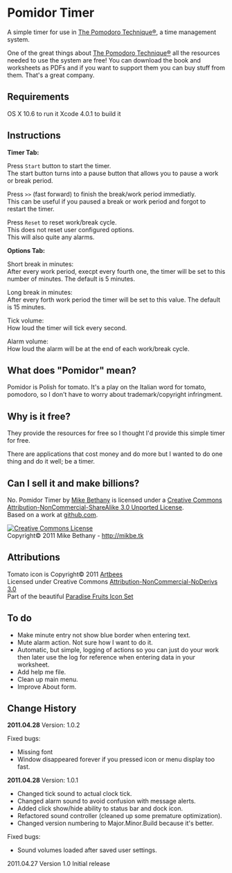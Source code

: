 # Pomidor Timer #

A simple timer for use in <a href="http://pomodorotechnique.com">The Pomodoro Technique®</a>, a time management system. 

One of the great things about <a href="http://pomodorotechnique.com">The Pomodoro Technique®</a> all the resources needed to use the system are free!  You can download the book and worksheets as PDFs and if you want to support them you can buy stuff from them. That's a great company. 

## Requirements ##

OS X 10.6 to run it
Xcode 4.0.1 to build it

## Instructions ##

**Timer Tab:**  

Press `Start` button to start the timer.  
The start button turns into a pause button that allows you to pause a work or break period.

Press `>>` (fast forward) to finish the break/work period immediatly.  
This can be useful if you paused a break or work period and forgot to restart the timer.

Press `Reset` to reset work/break cycle.  
This does not reset user configured options.  
This will also quite any alarms.  

**Options Tab:**  

Short break in minutes:   
After every work period, execpt every fourth one, the timer will be set to this number of minutes. The default is 5 minutes.

Long break in minutes:  
After every forth work period the timer will be set to this value. The default is 15 minutes.

Tick volume:  
How loud the timer will tick every second.

Alarm volume:  
How loud the alarm will be at the end of each work/break cycle.


## What does "Pomidor" mean? ##

Pomidor is Polish for tomato. It's a play on the Italian word for tomato, pomodoro, so I don't have to worry about trademark/copyright infringment.  

## Why is it free? ##

They provide the resources for free so I thought I'd provide this simple timer for free.   

There are applications that cost money and do more but I wanted to do one thing and do it well; be a timer.

## Can I sell it and make billions? ##

No. <span xmlns:dct="http://purl.org/dc/terms/" property="dct:title">Pomidor Timer</span> by <a xmlns:cc="http://creativecommons.org/ns#" href="http://mikbe.tk" property="cc:attributionName" rel="cc:attributionURL">Mike Bethany</a> is licensed under a <a rel="license" href="http://creativecommons.org/licenses/by-nc-sa/3.0/">Creative Commons Attribution-NonCommercial-ShareAlike 3.0 Unported License</a>.<br />Based on a work at <a xmlns:dct="http://purl.org/dc/terms/" href="https://github.com/mikbe/pomidor_timer" rel="dct:source">github.com</a>.  

<a rel="license" href="http://creativecommons.org/licenses/by-nc-sa/3.0/"><img alt="Creative Commons License" style="border-width:0" src="http://i.creativecommons.org/l/by-nc-sa/3.0/88x31.png" /></a>  
Copyright© 2011 Mike Bethany - http://mikbe.tk  


## Attributions ##

Tomato icon is Copyright© 2011 <a href="http://www.artbees.net" target="new">Artbees</a>  
Licensed under Creative Commons <a href="http://creativecommons.org/licenses/by-nc-nd/3.0/" target="new">Attribution-NonCommercial-NoDerivs 3.0</a>  
Part of the beautiful <a href="http://www.artbees.net/paradise-fruits-icon-set" target="new">Paradise Fruits Icon Set</a>  

## To do ##

* Make minute entry not show blue border when entering text.
* Mute alarm action. Not sure how I want to do it.
* Automatic, but simple, logging of actions so you can just do your work then later use the log for reference when entering data in your worksheet.
* Add help me file.
* Clean up main menu.
* Improve About form.

## Change History ##

**2011.04.28** Version: 1.0.2  

Fixed bugs:

* Missing font
* Window disappeared forever if you pressed icon or menu display too fast.

**2011.04.28** Version: 1.0.1  

* Changed tick sound to actual clock tick.
* Changed alarm sound to avoid confusion with message alerts.
* Added click show/hide ability to status bar and dock icon.
* Refactored sound controller (cleaned up some premature optimization).
* Changed version numbering to Major.Minor.Build because it's better.

Fixed bugs:  

* Sound volumes loaded after saved user settings.



2011.04.27 Version 1.0
Initial release
